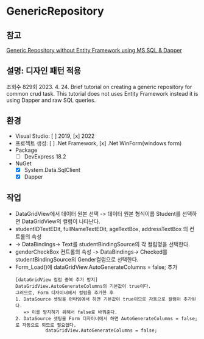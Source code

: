 ﻿# GenericRepository

## 참고
[Generic Repository without Entity Framework using MS SQL & Dapper](https://youtu.be/a1Sbmv0qPpw?si=ZHxcAi_tQk-nyOrU)

## 설명:  디자인 패턴 적용
조회수 829회  2023. 4. 24.
Brief tutorial on creating a generic repository for common crud task.
This tutorial does not uses Entity Framework instead it is using Dapper and raw SQL queries.

## 환경
* Visual Studio: [ ] 2019, [x] 2022
* 프로젝트 생성: [ ] .Net Framework, [x] .Net WinForm(windows form)
* Package 
  * [ ] DevExpress 18.2
* NuGet
  * [x] System.Data.SqlClient
  * [x] Dapper 

## 작업
* DataGridView에서 데이터 원본 선택 -> 데이터 원본 형식이름 Student를 선택하면 DataGridView의 컬럼이 나타난다.
* studentIDTextEDit, fullNameTextEDit, ageTextBox,  addressTextBox 의 컨트롤의 속성 
* -> DataBindings-> Text를 studentBindingSource의 각 컬럼명을 선택한다.
* genderCheckBox 컨트롤의 속성 -> DataBindings-> Checked를 studentBindingSource의 Gender컬럼으로 선택한다.
* Form_Load()에 dataGridView.AutoGenerateColumns = false; 추가
    ```
    [dataGridView 컬럼 중복 추가 방지]
    DataGridView.AutoGenerateColumns의 기본값이 true이다.
    그러므로, Form 디자이너에서 컬럼을 추가한 후
    1. DataSource 셋팅을 런타임에서 하면 기본값이 true이므로 자동으로 컬럼이 추가된다. 
       => 이를 방지하기 위해서 false로 바꿔준다.
    2. DataSource 셋팅을 Form 디자이너에서 하면 AutoGenerateColumns = false;로 자동으로 되므로 필요없다.
               dataGridView.AutoGenerateColumns = false; 
    ```